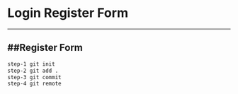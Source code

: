# Login Register Form
---
##Register Form
---
```sh
step-1 git init
step-2 git add .
step-3 git commit 
step-4 git remote

```